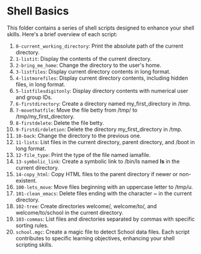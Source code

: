 # Shell Basics

This folder contains a series of shell scripts designed to enhance your shell skills. Here's a brief overview of each script:

1. `0-current_working_directory`: Print the absolute path of the current directory.
2. `1-listit`: Display the contents of the current directory.
3. `2-bring_me_home`: Change the directory to the user's home.
4. `3-listfiles`: Display current directory contents in long format.
5. `4-listmorefiles`: Display current directory contents, including hidden files, in long format.
6. `5-listfilesdigitonly`: Display directory contents with numerical user and group IDs.
7. `6-firstdirectory`: Create a directory named my_first_directory in /tmp.
8. `7-movethatfile`: Move the file betty from /tmp/ to /tmp/my_first_directory.
9. `8-firstdelete`: Delete the file betty.
10. `9-firstdirdeletion`: Delete the directory my_first_directory in /tmp.
11. `10-back`: Change the directory to the previous one.
12. `11-lists`: List files in the current directory, parent directory, and /boot in long format.
13. `12-file_type`: Print the type of the file named iamafile.
14. `13-symbolic_link`: Create a symbolic link to /bin/ls named __ls__ in the current directory.
15. `14-copy_html`: Copy HTML files to the parent directory if newer or non-existent.
16. `100-lets_move`: Move files beginning with an uppercase letter to /tmp/u.
17. `101-clean_emacs`: Delete files ending with the character ~ in the current directory.
18. `102-tree`: Create directories welcome/, welcome/to/, and welcome/to/school in the current directory.
19. `103-commas`: List files and directories separated by commas with specific sorting rules.
20. `school.mgc`: Create a magic file to detect School data files.
Each script contributes to specific learning objectives, enhancing your shell scripting skills.

